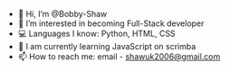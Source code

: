 - 👋 Hi, I’m @Bobby-Shaw
- 👀 I’m interested in becoming Full-Stack developer
- 💻 Languages I know: Python, HTML, CSS
- 🌱 I am currently learning JavaScript on scrimba
- 📫 How to reach me: email - shawuk2006@gmail.com

<!---
Bobby-Shaw/Bobby-Shaw is a ✨ special ✨ repository because its `README.md` (this file) appears on your GitHub profile.
You can click the Preview link to take a look at your changes.
--->
